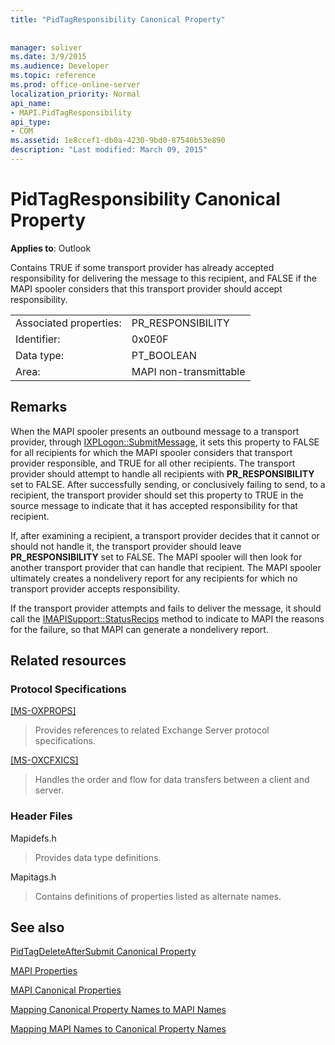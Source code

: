 ```yaml
---
title: "PidTagResponsibility Canonical Property"
 
 
manager: soliver
ms.date: 3/9/2015
ms.audience: Developer
ms.topic: reference
ms.prod: office-online-server
localization_priority: Normal
api_name:
- MAPI.PidTagResponsibility
api_type:
- COM
ms.assetid: 1e8ccef1-db0a-4230-9bd0-87540b53e890
description: "Last modified: March 09, 2015"
---
```


# PidTagResponsibility Canonical Property

  
  
**Applies to**: Outlook 
  
Contains TRUE if some transport provider has already accepted responsibility for delivering the message to this recipient, and FALSE if the MAPI spooler considers that this transport provider should accept responsibility.
  
|||
|:-----|:-----|
|Associated properties:  <br/> |PR_RESPONSIBILITY  <br/> |
|Identifier:  <br/> |0x0E0F  <br/> |
|Data type:  <br/> |PT_BOOLEAN  <br/> |
|Area:  <br/> |MAPI non-transmittable  <br/> |
   
## Remarks

When the MAPI spooler presents an outbound message to a transport provider, through [IXPLogon::SubmitMessage](ixplogon-submitmessage.md), it sets this property to FALSE for all recipients for which the MAPI spooler considers that transport provider responsible, and TRUE for all other recipients. The transport provider should attempt to handle all recipients with **PR_RESPONSIBILITY** set to FALSE. After successfully sending, or conclusively failing to send, to a recipient, the transport provider should set this property to TRUE in the source message to indicate that it has accepted responsibility for that recipient. 
  
If, after examining a recipient, a transport provider decides that it cannot or should not handle it, the transport provider should leave **PR_RESPONSIBILITY** set to FALSE. The MAPI spooler will then look for another transport provider that can handle that recipient. The MAPI spooler ultimately creates a nondelivery report for any recipients for which no transport provider accepts responsibility. 
  
If the transport provider attempts and fails to deliver the message, it should call the [IMAPISupport::StatusRecips](imapisupport-statusrecips.md) method to indicate to MAPI the reasons for the failure, so that MAPI can generate a nondelivery report. 
  
## Related resources

### Protocol Specifications

[[MS-OXPROPS]](http://msdn.microsoft.com/library/f6ab1613-aefe-447d-a49c-18217230b148%28Office.15%29.aspx)
  
> Provides references to related Exchange Server protocol specifications.
    
[[MS-OXCFXICS]](http://msdn.microsoft.com/library/b9752f3d-d50d-44b8-9e6b-608a117c8532%28Office.15%29.aspx)
  
> Handles the order and flow for data transfers between a client and server.
    
### Header Files

Mapidefs.h
  
> Provides data type definitions.
    
Mapitags.h
  
> Contains definitions of properties listed as alternate names.
    
## See also



[PidTagDeleteAfterSubmit Canonical Property](pidtagdeleteaftersubmit-canonical-property.md)


[MAPI Properties](mapi-properties.md)
  
[MAPI Canonical Properties](mapi-canonical-properties.md)
  
[Mapping Canonical Property Names to MAPI Names](mapping-canonical-property-names-to-mapi-names.md)
  
[Mapping MAPI Names to Canonical Property Names](mapping-mapi-names-to-canonical-property-names.md)

